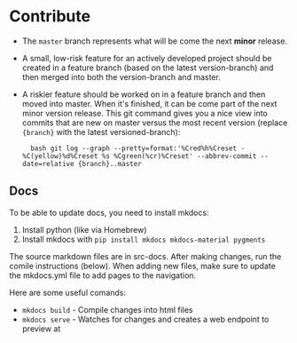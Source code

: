 # Contribute

- The `master` branch represents what will be come the next **minor** release.

- A small, low-risk feature for an actively developed project should be created in a feature branch (based on the latest version-branch) and then merged into both the version-branch and master.

- A riskier feature should be worked on in a feature branch and then moved into master.  When it's finished, it can be come part of the next minor version release.  This git command gives you a nice view into commits that are new on master versus the most recent version (replace `{branch}` with the latest versioned-branch):

		bash git log --graph --pretty=format:'%Cred%h%Creset -%C(yellow)%d%Creset %s %Cgreen(%cr)%Creset' --abbrev-commit --date=relative {branch}..master

## Docs

To be able to update docs, you need to install mkdocs:

1. Install python (like via Homebrew)
2. Install mkdocs with `pip install mkdocs mkdocs-material pygments`

The source markdown files are in src-docs.  After making changes, run the comile instructions (below).  When adding new files, make sure to update the mkdocs.yml file to add pages to the navigation.

Here are some useful comands:

- `mkdocs build` - Compile changes into html files
- `mkdocs serve` - Watches for changes and creates a web endpoint to preview at

